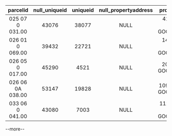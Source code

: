 | parcelid            | null_uniqueid | uniqueid|null_propertyaddress|propertyaddress                   |null_propertyaddresstransformed     |                        
| :------------------:|:-------------:| :------:|:------------------:|:--------------------------------:|:----------------------------------:|
| 025 07 0 031.00     | 43076         | 38077   |NULL                |410  ROSEHILL CT, GOODLETTSVILLE  |410  ROSEHILL CT, GOODLETTSVILLE    |              
| 026 01 0 069.00     | 39432         | 22721   |NULL                |141  TWO MILE PIKE, GOODLETTSVILLE|141  TWO MILE PIKE, GOODLETTSVILLE  |
| 026 05 0 017.00     | 45290         | 4521    |NULL                |208  EAST AVE, GOODLETTSVILLE     |208  EAST AVE, GOODLETTSVILLE       |
| 026 06 0A 038.00    | 53147         | 19828   |NULL                |109  CANTON CT, GOODLETTSVILLE    |109  CANTON CT, GOODLETTSVILLE      |
| 033 06 0 041.00     | 43080         | 7003    |NULL                |1129  CAMPBELL RD, GOODLETTSVILLE |1129  CAMPBELL RD, GOODLETTSVILLE   |

--more--



